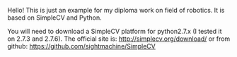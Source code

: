Hello! This is just an example for my diploma work on field of robotics. It is based on SimpleCV and Python.

You will need to download a SimpleCV platform for python2.7.x (I tested it on 2.7.3 and 2.7.6). The official site is: http://simplecv.org/download/ or from github: https://github.com/sightmachine/SimpleCV
